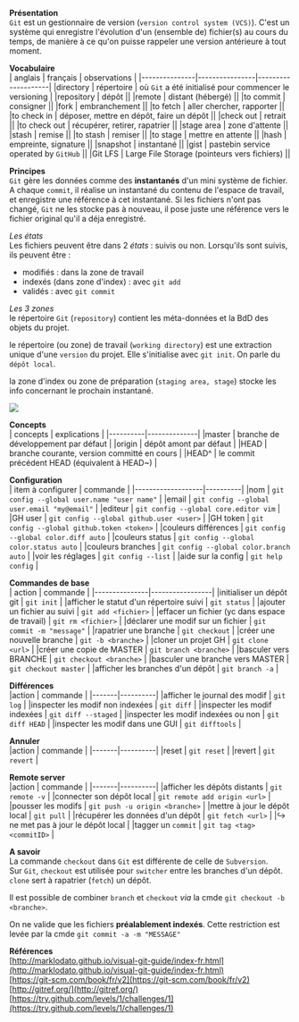 
**Présentation**  
`Git` est un gestionnaire de version (`version control system (VCS)`).
C'est un système qui enregistre l'évolution d'un (ensemble de) fichier(s) au cours du temps, de manière à ce qu'on puisse rappeler une version antérieure à tout moment.

**Vocabulaire**  
|		 anglais 		|		 français		 |		observations		|
|---------------|----------------|--------------------|
|directory 			| répertoire			| où `Git` a été initialisé pour commencer le versioning |
|repository 		| dépôt 					|| 
|remote | distant (hébergé)  ||
|to commit | consigner  ||
|fork | embranchement  ||
|to fetch | aller chercher, rapporter  ||
|to check in | déposer, mettre en dépôt, faire un dépôt  ||
|check out | retrait  ||
|to check out | récupérer, retirer, rapatrier  ||
|stage area | zone d'attente  ||
|stash | remise  ||
|to stash | remiser  ||
|to stage | mettre en attente  ||
|hash | empreinte, signature  ||
|snapshot | instantané  ||
|gist | pastebin service operated by `GitHub`  ||
|Git LFS | Large File Storage (pointeurs vers fichiers)  ||

**Principes**  
`Git` gère les données comme des **instantanés** d'un mini système de fichier. A chaque `commit`, il réalise un instantané du contenu de l'espace de travail, et enregistre une référence à cet instantané. Si les fichiers n'ont pas changé, `Git` ne les stocke pas à nouveau, il pose juste une référence vers le fichier original qu'il a déja enregistré.

*Les états*  
Les fichiers peuvent être dans 2 *états* : suivis ou non.
Lorsqu'ils sont suivis, ils peuvent être :  
  + modifiés :  dans la zone de travail  
  + indexés (dans zone d'index) : avec `git add`  
  + validés : avec `git commit`  

*Les 3 zones*  
le répertoire `Git` (`repository`) contient les méta-données et la BdD des objets du projet.

le répertoire (ou zone) de travail (`working directory`) est une extraction unique d'une `version` du projet.
Elle s'initialise avec `git init`. On parle du `dépôt local`.

la zone d'index ou zone de préparation (`staging area, stage`) stocke les info concernant le prochain instantané.

![](./images/les3etats.png)

**Concepts**  
| concepts | explications |
|----------|--------------|
|master | branche de développement par défaut |
|origin | dépôt amont par défaut |
|HEAD | branche courante, version committé en cours |
|HEAD^ | le commit précédent HEAD (équivalent à HEAD~) |

**Configuration**  
| item à configurer | commande |
|-------------------|----------|
|nom | `git config --global user.name "user name"` |
|email | `git config --global user.email "my@email"` |
|editeur | `git config --global core.editor vim` |
|GH user | `git config --global github.user <user>` |
|GH token | `git config --global github.token <token>` |
|couleurs différences | `git config --global color.diff auto` |
|couleurs status | `git config --global color.status auto` |
|couleurs branches | `git config --global color.branch auto` |
|voir les réglages | `git config --list` |
|aide sur la config | `git help config` |


**Commandes de base**  
| action				|			commande		|
|---------------|-----------------|
|initialiser un dépôt git | `git init` |
|afficher le statut d'un répertoire suivi | `git status` |
|ajouter un fichier au suivi | `git add <fichier>` |
|effacer un fichier (yc dans espace de travail) | `git rm <fichier>` |
|déclarer une modif sur un fichier | `git commit -m "message"` |
|rapatrier une branche | `git checkout` |
|créer une nouvelle branche | `git -b <branche>` |
|cloner un projet GH | `git clone <url>` |
|créer une copie de MASTER | `git branch <branche>` |
|basculer vers BRANCHE | `git checkout <branche>` |
|basculer une branche vers MASTER | `git checkout master` |
|afficher les branches d'un dépôt | `git branch -a` |

**Différences**  
|action | commande |
|-------|----------|
|afficher le journal des modif | `git log` |
|inspecter les modif non indexées | `git diff` |
|inspecter les modif indexées | `git diff --staged` |
|inspecter les modif indexées ou non | `git diff HEAD` |
|inspecter les modif dans une GUI | `git difftools` |

**Annuler**  
|action | commande |
|-------|----------|
|reset | `git reset` |
|revert | `git revert` |

**Remote server**  
|action | commande |
|-------|----------|
|afficher les dépôts distants | `git remote -v` |
|connecter son dépôt local | `git remote add origin <url>` |
|pousser les modifs | `git push -u origin <branche>` |
|mettre à jour le dépôt local | `git pull` |
|récupérer les données d'un dépôt | `git fetch <url>` |
|$\hookrightarrow$ ne met pas à jour le dépôt local |
|tagger un `commit` | `git tag <tag> <commitID>` |

**A savoir**  
La commande `checkout` dans `Git` est différente de celle de `Subversion`.  
Sur `Git`, `checkout` est utilisée pour `switcher` entre les branches d'un dépôt.  
`clone` sert à rapatrier (`fetch`) un dépôt.  

Il est possible de combiner `branch` et `checkout` *via* la cmde `git checkout -b <branche>`.  

On ne valide que les fichiers **préalablement indexés**.
Cette restriction est levée par la cmde `git commit -a -m "MESSAGE"`  

**Références**  
[http://marklodato.github.io/visual-git-guide/index-fr.html](http://marklodato.github.io/visual-git-guide/index-fr.html)  
[https://git-scm.com/book/fr/v2](https://git-scm.com/book/fr/v2)  
[http://gitref.org/](http://gitref.org/)  
[https://try.github.com/levels/1/challenges/1](https://try.github.com/levels/1/challenges/1)  


